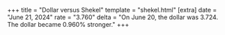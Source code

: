+++
title = "Dollar versus Shekel"
template = "shekel.html"
[extra]
date = "June 21, 2024"
rate = "3.760"
delta = "On June 20, the dollar was 3.724. The dollar became 0.960% stronger."
+++
